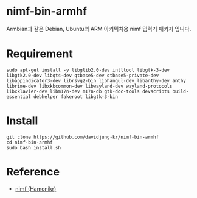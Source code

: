 # nimf-bin-armhf
Armbian과 같은 Debian, Ubuntu의 ARM 아키텍처용 nimf 입력기 패키지 입니다.

# Requirement
```
sudo apt-get install -y libglib2.0-dev intltool libgtk-3-dev libgtk2.0-dev libqt4-dev qtbase5-dev qtbase5-private-dev libappindicator3-dev librsvg2-bin libhangul-dev libanthy-dev anthy librime-dev libxkbcommon-dev libwayland-dev wayland-protocols libxklavier-dev libm17n-dev m17n-db gtk-doc-tools devscripts build-essential debhelper fakeroot libgtk-3-bin
```

# Install
```
git clone https://github.com/davidjung-kr/nimf-bin-armhf
cd nimf-bin-armhf
sudo bash install.sh
```

# Reference
* [nimf (Hamonikr)](https://github.com/hamonikr/nimf]{https://github.com/hamonikr/nimf)

